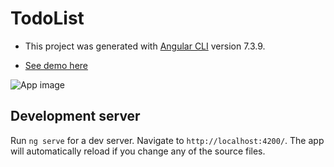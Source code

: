 # TodoList

* This project was generated with [Angular CLI](https://github.com/angular/angular-cli) version 7.3.9.

* [See demo here](https://demo-angular-todo.herokuapp.com/)

![App image](https://i.imgur.com/Ixaj68J.png)

## Development server

Run `ng serve` for a dev server. Navigate to `http://localhost:4200/`. The app will automatically reload if you change any of the source files.

